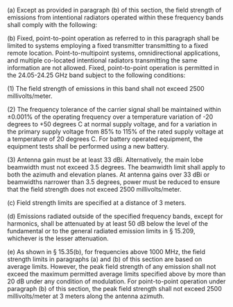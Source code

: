 (a) Except as provided in paragraph (b) of this section, the field strength of emissions from intentional radiators operated within these frequency bands shall comply with the following:

(b) Fixed, point-to-point operation as referred to in this paragraph shall be limited to systems employing a fixed transmitter transmitting to a fixed remote location. Point-to-multipoint systems, omnidirectional applications, and multiple co-located intentional radiators transmitting the same information are not allowed. Fixed, point-to-point operation is permitted in the 24.05-24.25 GHz band subject to the following conditions:

(1) The field strength of emissions in this band shall not exceed 2500 millivolts/meter.

(2) The frequency tolerance of the carrier signal shall be maintained within ±0.001% of the operating frequency over a temperature variation of -20 degrees to +50 degrees C at normal supply voltage, and for a variation in the primary supply voltage from 85% to 115% of the rated supply voltage at a temperature of 20 degrees C. For battery operated equipment, the equipment tests shall be performed using a new battery.

(3) Antenna gain must be at least 33 dBi. Alternatively, the main lobe beamwidth must not exceed 3.5 degrees. The beamwidth limit shall apply to both the azimuth and elevation planes. At antenna gains over 33 dBi or beamwidths narrower than 3.5 degrees, power must be reduced to ensure that the field strength does not exceed 2500 millivolts/meter.

(c) Field strength limits are specified at a distance of 3 meters.

(d) Emissions radiated outside of the specified frequency bands, except for harmonics, shall be attenuated by at least 50 dB below the level of the fundamental or to the general radiated emission limits in § 15.209, whichever is the lesser attenuation.

(e) As shown in § 15.35(b), for frequencies above 1000 MHz, the field strength limits in paragraphs (a) and (b) of this section are based on average limits. However, the peak field strength of any emission shall not exceed the maximum permitted average limits specified above by more than 20 dB under any condition of modulation. For point-to-point operation under paragraph (b) of this section, the peak field strength shall not exceed 2500 millivolts/meter at 3 meters along the antenna azimuth.

